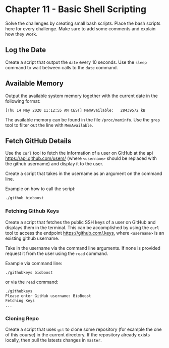 # Chapter 11 - Basic Shell Scripting

Solve the challenges by creating small bash scripts. Place the bash scripts here for every challenge. Make sure to add some comments and explain how they work.

## Log the Date

Create a script that output the `date` every 10 seconds. Use the `sleep` command to wait between calls to the `date` command.

## Available Memory

Output the available system memory together with the current date in the following format:

```text
[Thu 14 May 2020 11:12:55 AM CEST] MemAvailable:   28439572 kB
```

The available memory can be found in the file `/proc/meminfo`. Use the `grep` tool to filter out the line with `MemAvailable`.

## Fetch GitHub Details

Use the `curl` tool to fetch the information of a user on GitHub at the api [https://api.github.com/users/<username>](https://api.github.com/users/<username>) (where `<username>` should be replaced with the github username) and display it to the user.

Create a script that takes in the username as an argument on the command line.

Example on how to call the script:

```bash
./github bioboost
```

### Fetching Github Keys

Create a script that fetches the public SSH keys of a user on GitHub and displays them in the terminal. This can be accomplished by using the `curl` tool to access the endpoint [https://github.com/<username>.keys](https://github.com/<username>.keys), where `<username>` is an existing github username.

Take in the username via the command line arguments. If none is provided request it from the user using the `read` command.

Example via command line:

```bash
./githubkeys bioboost
```

or via the `read` command:

```bash
./githubkeys
Please enter GitHub username: BioBoost
Fetching Keys
...
```

### Cloning Repo

Create a script that uses `git` to clone some repository (for example the one of this course) in the current directory. If the repository already exists locally, then pull the latests changes in `master`.
